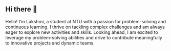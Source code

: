 ## Hi there 👋
Hello! I’m Lakshmi, a student at NTU with a passion for problem-solving and continuous learning. I thrive on tackling complex challenges and am always eager to explore new activities and skills. Looking ahead, I am excited to leverage my problem-solving abilities and drive to contribute meaningfully to innovative projects and dynamic teams.
<!--
**atharshlakshmi/atharshlakshmi** is a ✨ _special_ ✨ repository because its `README.md` (this file) appears on your GitHub profile.

Here are some ideas to get you started:

- 🔭 I’m currently working on ...
- 🌱 I’m currently learning ...
- 👯 I’m looking to collaborate on ...
- 🤔 I’m looking for help with ...
- 💬 Ask me about ...
- 📫 How to reach me: ...
- 😄 Pronouns: ...
- ⚡ Fun fact: ...
-->

